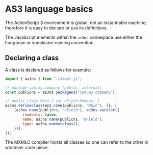 # AS3 language basics

The ActionScript 3 environment is global, not an instantiable machine; therefore it is easy to declare or use its definitions.

The JavaScript elements within the `as3ns` namespace use either the hungarian or sneakcase naming convention.

## Declaring a class

A class is declared as follows for example:

```js
import { as3ns } from "./steel.js";

// package com.my.company (public, internal)
const publicns = as3ns.packagens("com.my.company");

// public class Main { var aField:Number; }
as3ns.defineclass(as3.name(publicns, "Main"), {}, [
    [as3ns.name(publicns, "aField"), as3ns.varslot({
        readonly: false,
        name: as3ns.name(publicns, "aField"),
        type: as3ns.numberclass(),
    })],
]);
```

The MXMLC compiler hoists all classes so one can refer to the other in whatever code piece.
